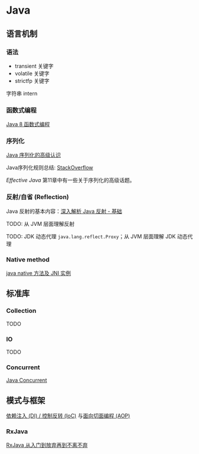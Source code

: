 # Java

## 语言机制

### 语法

+ transient 关键字
+ volatile 关键字
+ strictfp 关键字

字符串 intern

### 函数式编程

[Java 8 函数式编程](functional.md)

### 序列化

[Java 序列化的高级认识](https://www.ibm.com/developerworks/cn/java/j-lo-serial/)

Java序列化规则总结: [StackOverflow](https://stackoverflow.com/questions/16442802/will-serialization-save-the-superclass-fields/16442977#16442977)

_Effective Java_ 第11章中有一些关于序列化的高级话题。

### 反射/自省 (Reflection)

Java 反射的基本内容：[深入解析 Java 反射 - 基础](https://www.sczyh30.com/posts/Java/java-reflection-1/)

TODO: 从 JVM 层面理解反射

TODO: JDK 动态代理 `java.lang.reflect.Proxy`；从 JVM 层面理解 JDK 动态代理

### Native method

[java native 方法及 JNI 实例](https://blog.csdn.net/xw13106209/article/details/6989415)

## 标准库

### Collection

TODO

### IO

TODO

### Concurrent

[Java Concurrent](concurrent.md)

## 模式与框架

[依赖注入 (DI) / 控制反转 (IoC)](di-ioc.md) 与[面向切面编程 (AOP)](aop.md)

### RxJava

[RxJava 从入门到放弃再到不离不弃](https://www.daidingkang.cc/2017/05/19/Rxjava/)
